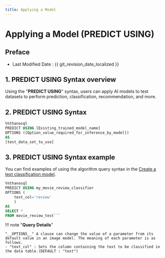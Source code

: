 ```yaml
---
title: Applying a Model
---
```


# **Applying a Model (PREDICT USING)**

## Preface

- Last Modified Date : {{ git_revision_date_localized }}

## **1. PREDICT USING Syntax overview**

Using the "**PREDICT USING**" syntax, users can apply AI models to test datasets to perform prediction, classification, recommendation, and more.

## **2. PREDICT USING Syntax**

```sql
%%thanosql
PREDICT USING [Existing_trained_model_name]
OPTIONS ([Option_value_required_for_inference_by_model])
AS
[test_data_set_to_use]
```

## **3. PREDICT USING Syntax example**

You can find examples of using the algorithm query syntax in the [Create a text classification model](/tutorials/thanosql_ml/classification/classification_Electra/).

````sql
%%thanosql
PREDICT USING my_movie_review_classifier
OPTIONS (
    text_col='review'
    )
AS
SELECT *
FROM movie_review_test```
````

!!! note "**Query Details**"

    "__OPTIONS__" A clause can change the value of a parameter from its default value in an image model. The meaning of each parameter is as follows.
    - "text_col" : Sets the column containing the text to be classified in the data table.(DEFAULT : "text")
